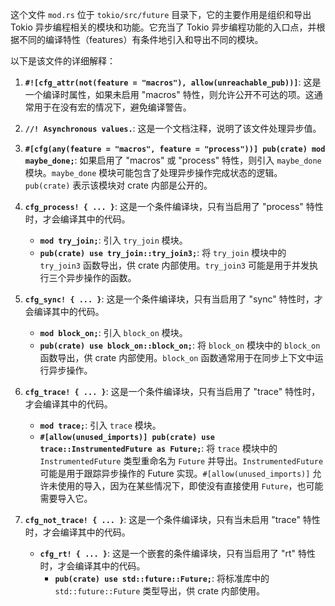 这个文件 `mod.rs` 位于 `tokio/src/future` 目录下，它的主要作用是组织和导出 Tokio 异步编程相关的模块和功能。它充当了 Tokio 异步编程功能的入口点，并根据不同的编译特性（features）有条件地引入和导出不同的模块。

以下是该文件的详细解释：

1.  **`#![cfg_attr(not(feature = "macros"), allow(unreachable_pub))]`**:  这是一个编译时属性，如果未启用 "macros" 特性，则允许公开不可达的项。这通常用于在没有宏的情况下，避免编译警告。

2.  **`//! Asynchronous values.`**:  这是一个文档注释，说明了该文件处理异步值。

3.  **`#[cfg(any(feature = "macros", feature = "process"))] pub(crate) mod maybe_done;`**:  如果启用了 "macros" 或 "process" 特性，则引入 `maybe_done` 模块。`maybe_done` 模块可能包含了处理异步操作完成状态的逻辑。`pub(crate)` 表示该模块对 crate 内部是公开的。

4.  **`cfg_process! { ... }`**:  这是一个条件编译块，只有当启用了 "process" 特性时，才会编译其中的代码。
    *   **`mod try_join;`**:  引入 `try_join` 模块。
    *   **`pub(crate) use try_join::try_join3;`**:  将 `try_join` 模块中的 `try_join3` 函数导出，供 crate 内部使用。`try_join3` 可能是用于并发执行三个异步操作的函数。

5.  **`cfg_sync! { ... }`**:  这是一个条件编译块，只有当启用了 "sync" 特性时，才会编译其中的代码。
    *   **`mod block_on;`**:  引入 `block_on` 模块。
    *   **`pub(crate) use block_on::block_on;`**:  将 `block_on` 模块中的 `block_on` 函数导出，供 crate 内部使用。`block_on` 函数通常用于在同步上下文中运行异步操作。

6.  **`cfg_trace! { ... }`**:  这是一个条件编译块，只有当启用了 "trace" 特性时，才会编译其中的代码。
    *   **`mod trace;`**:  引入 `trace` 模块。
    *   **`#[allow(unused_imports)] pub(crate) use trace::InstrumentedFuture as Future;`**:  将 `trace` 模块中的 `InstrumentedFuture` 类型重命名为 `Future` 并导出。`InstrumentedFuture` 可能是用于跟踪异步操作的 Future 实现。`#[allow(unused_imports)]` 允许未使用的导入，因为在某些情况下，即使没有直接使用 `Future`，也可能需要导入它。

7.  **`cfg_not_trace! { ... }`**:  这是一个条件编译块，只有当未启用 "trace" 特性时，才会编译其中的代码。
    *   **`cfg_rt! { ... }`**:  这是一个嵌套的条件编译块，只有当启用了 "rt" 特性时，才会编译其中的代码。
        *   **`pub(crate) use std::future::Future;`**:  将标准库中的 `std::future::Future` 类型导出，供 crate 内部使用。
